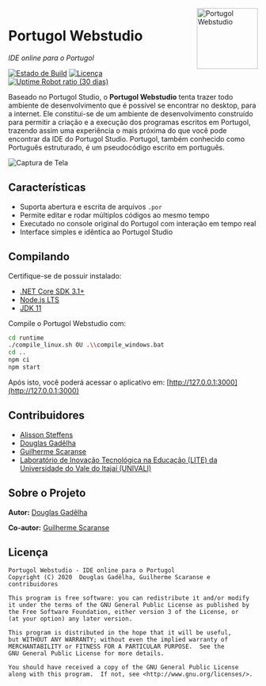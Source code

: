 <img src="https://cdn.jsdelivr.net/gh/dgadelha/Portugol-Webstudio@master/public/assets/landing/lightbulb.svg" width="123px" alt="Portugol Webstudio" align="right">

# Portugol Webstudio

_IDE online para o Portugol_

[![Estado de Build](https://travis-ci.org/dgadelha/Portugol-Webstudio.svg?branch=master)](https://travis-ci.org/dgadelha/Portugol-Webstudio) [![Licença](https://img.shields.io/badge/licen%C3%A7a-GPL-blue.svg)](https://github.com/dgadelha/Portugol-Webstudio/blob/master/LICENSE) [![Uptime Robot ratio (30 dias)](https://img.shields.io/uptimerobot/ratio/m779527785-838b3e8aaad99ab74a5ca00f.svg)](https://stats.uptimerobot.com/Z4wPBuEq7)

Baseado no Portugol Studio, o **Portugol Webstudio** tenta trazer todo ambiente de desenvolvimento que é possível se encontrar no desktop, para a internet. Ele constitui-se de um ambiente de desenvolvimento construído para permitir a criação e a execução dos programas escritos em Portugol, trazendo assim uma experiência o mais próxima do que você pode encontrar da IDE do Portugol Studio. Portugol, também conhecido como Português estruturado, é um pseudocódigo escrito em português.

![Captura de Tela](https://raw.githubusercontent.com/dgadelha/Portugol-Webstudio/7f44e82de38f8b5fa9fdda9201d060e42751ba85/public/assets/screenshot.png)

## Características

-   Suporta abertura e escrita de arquivos `.por`
-   Permite editar e rodar múltiplos códigos ao mesmo tempo
-   Executado no console original do Portugol com interação em tempo real
-   Interface simples e idêntica ao Portugol Studio

## Compilando

Certifique-se de possuir instalado:

-   [.NET Core SDK 3.1+](https://www.microsoft.com/net/learn/get-started)
-   [Node.js LTS](https://nodejs.org/en/download/)
-   [JDK 11](https://www.oracle.com/java/technologies/javase-jdk11-downloads.html)

Compile o Portugol Webstudio com:

```sh
cd runtime
./compile_linux.sh OU .\\compile_windows.bat
cd ..
npm ci
npm start
```

Após isto, você poderá acessar o aplicativo em: [http://127.0.0.1:3000](http://127.0.0.1:3000)

## Contribuidores

-   [Alisson Steffens](https://github.com/AlissonSteffens)
-   [Douglas Gadêlha](https://github.com/dgadelha)
-   [Guilherme Scaranse](https://github.com/guiscaranse)
-   [Laboratório de Inovação Tecnológica na Educação (LITE) da Universidade do Vale do Itajaí (UNIVALI)](https://github.com/UNIVALI-LITE)

## Sobre o Projeto

**Autor:** [Douglas Gadêlha](mailto:dgadelha@live.com)

**Co-autor:** [Guilherme Scaranse](mailto:guiscaranse@gmail.com)

## Licença

    Portugol Webstudio - IDE online para o Portugol
    Copyright (C) 2020  Douglas Gadêlha, Guilherme Scaranse e contribuidores

    This program is free software: you can redistribute it and/or modify
    it under the terms of the GNU General Public License as published by
    the Free Software Foundation, either version 3 of the License, or
    (at your option) any later version.

    This program is distributed in the hope that it will be useful,
    but WITHOUT ANY WARRANTY; without even the implied warranty of
    MERCHANTABILITY or FITNESS FOR A PARTICULAR PURPOSE.  See the
    GNU General Public License for more details.

    You should have received a copy of the GNU General Public License
    along with this program.  If not, see <http://www.gnu.org/licenses/>.
